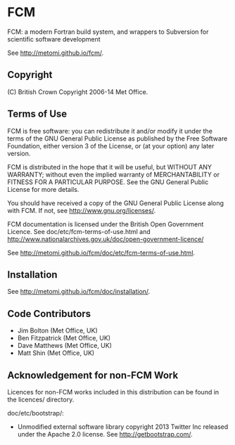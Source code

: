 # FCM

FCM: a modern Fortran build system,
and wrappers to Subversion for scientific software development

See <http://metomi.github.io/fcm/>.

## Copyright

(C) British Crown Copyright 2006-14 Met Office.

## Terms of Use

FCM is free software: you can redistribute it and/or modify
it under the terms of the GNU General Public License as published by
the Free Software Foundation, either version 3 of the License, or
(at your option) any later version.

FCM is distributed in the hope that it will be useful,
but WITHOUT ANY WARRANTY; without even the implied warranty of
MERCHANTABILITY or FITNESS FOR A PARTICULAR PURPOSE.  See the
GNU General Public License for more details.

You should have received a copy of the GNU General Public License
along with FCM. If not, see <http://www.gnu.org/licenses/>.

FCM documentation is licensed under the British Open Government
Licence. See doc/etc/fcm-terms-of-use.html and
<http://www.nationalarchives.gov.uk/doc/open-government-licence/>

See <http://metomi.github.io/fcm/doc/etc/fcm-terms-of-use.html>.

## Installation

See <http://metomi.github.io/fcm/doc/installation/>.

## Code Contributors

* Jim Bolton (Met Office, UK)
* Ben Fitzpatrick (Met Office, UK)
* Dave Matthews (Met Office, UK)
* Matt Shin (Met Office, UK)

## Acknowledgement for non-FCM Work

Licences for non-FCM works included in this distribution can be
found in the licences/ directory.

doc/etc/bootstrap/:
* Unmodified external software library copyright 2013 Twitter Inc
  released under the Apache 2.0 license. See <http://getbootstrap.com/>.
